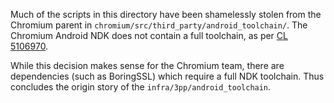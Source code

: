 Much of the scripts in this directory have been shamelessly stolen from the
Chromium parent in `chromium/src/third_party/android_toolchain/`.
The Chromium Android NDK does not contain a full toolchain, as per [CL 5106970](https://chromium-review.googlesource.com/c/chromium/src/+/5106970).

While this decision makes sense for the Chromium team, there are
dependencies (such as BoringSSL) which require a full NDK toolchain.
Thus concludes the origin story of the `infra/3pp/android_toolchain`.
